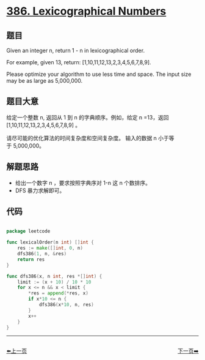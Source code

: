 # [386. Lexicographical Numbers](https://leetcode.com/problems/lexicographical-numbers/)


## 题目

Given an integer n, return 1 - n in lexicographical order.

For example, given 13, return: [1,10,11,12,13,2,3,4,5,6,7,8,9].

Please optimize your algorithm to use less time and space. The input size may be as large as 5,000,000.


## 题目大意

给定一个整数 n, 返回从 1 到 n 的字典顺序。例如，给定 n =13，返回 [1,10,11,12,13,2,3,4,5,6,7,8,9] 。

请尽可能的优化算法的时间复杂度和空间复杂度。 输入的数据 n 小于等于 5,000,000。



## 解题思路


- 给出一个数字 n ，要求按照字典序对 1-n 这 n 个数排序。
- DFS 暴力求解即可。


## 代码

```go

package leetcode

func lexicalOrder(n int) []int {
	res := make([]int, 0, n)
	dfs386(1, n, &res)
	return res
}

func dfs386(x, n int, res *[]int) {
	limit := (x + 10) / 10 * 10
	for x <= n && x < limit {
		*res = append(*res, x)
		if x*10 <= n {
			dfs386(x*10, n, res)
		}
		x++
	}
}

```


----------------------------------------------
<div style="display: flex;justify-content: space-between;align-items: center;">
<p><a href="https://books.halfrost.com/leetcode/ChapterFour/0300~0399/0385.Mini-Parser/">⬅️上一页</a></p>
<p><a href="https://books.halfrost.com/leetcode/ChapterFour/0300~0399/0387.First-Unique-Character-in-a-String/">下一页➡️</a></p>
</div>
